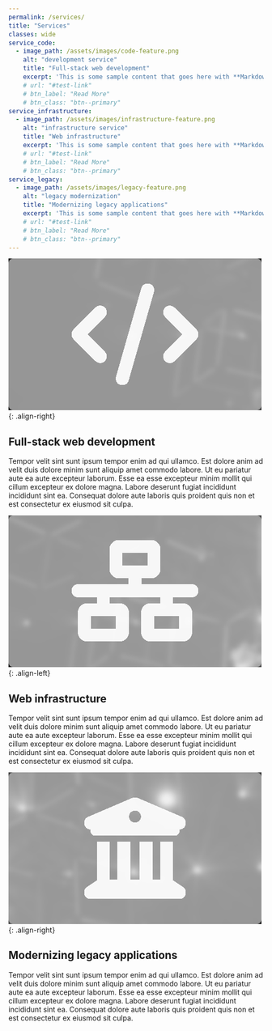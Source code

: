 ```yaml
---
permalink: /services/
title: "Services"
classes: wide
service_code:
  - image_path: /assets/images/code-feature.png
    alt: "development service"
    title: "Full-stack web development"
    excerpt: 'This is some sample content that goes here with **Markdown** formatting. Left aligned with `type="left"`'
    # url: "#test-link"
    # btn_label: "Read More"
    # btn_class: "btn--primary"
service_infrastructure:
  - image_path: /assets/images/infrastructure-feature.png
    alt: "infrastructure service"
    title: "Web infrastructure"
    excerpt: 'This is some sample content that goes here with **Markdown** formatting. Right aligned with `type="right"`'
    # url: "#test-link"
    # btn_label: "Read More"
    # btn_class: "btn--primary"
service_legacy:
  - image_path: /assets/images/legacy-feature.png
    alt: "legacy modernization"
    title: "Modernizing legacy applications"
    excerpt: 'This is some sample content that goes here with **Markdown** formatting. Right aligned with `type="right"`'
    # url: "#test-link"
    # btn_label: "Read More"
    # btn_class: "btn--primary"
---
```

<!-- 
Tempor velit sint sunt ipsum tempor enim ad qui ullamco. Est dolore anim ad velit duis dolore minim sunt aliquip amet commodo labore. Ut eu pariatur aute ea aute excepteur laborum. Esse ea esse excepteur minim mollit qui cillum excepteur ex dolore magna. Labore deserunt fugiat incididunt incididunt sint ea. Consequat dolore aute laboris quis proident quis non et est consectetur ex eiusmod sit culpa.

Cupidatat ea do et in excepteur in. Ad nostrud ut est esse eu duis ea sunt eiusmod. Aliquip tempor veniam sint elit fugiat. Velit incididunt laboris amet incididunt labore dolore irure velit excepteur commodo deserunt laborum. Consectetur eu fugiat veniam veniam Lorem labore magna eiusmod. Ea occaecat reprehenderit pariatur consectetur minim labore ut aliquip. -->
<!-- 
{% include feature_row id="service_code" type="right" %}

{% include feature_row id="service_infrastructure" type="left" %}

{% include feature_row id="service_legacy" type="right" %} -->

![image-right](/assets/images/code-feature.png){: .align-right}

## Full-stack web development

Tempor velit sint sunt ipsum tempor enim ad qui ullamco. Est dolore anim ad velit duis dolore minim sunt aliquip amet commodo labore. Ut eu pariatur aute ea aute excepteur laborum. Esse ea esse excepteur minim mollit qui cillum excepteur ex dolore magna. Labore deserunt fugiat incididunt incididunt sint ea. Consequat dolore aute laboris quis proident quis non et est consectetur ex eiusmod sit culpa.



![image-left](/assets/images/infrastructure-feature.png){: .align-left}

## Web infrastructure

Tempor velit sint sunt ipsum tempor enim ad qui ullamco. Est dolore anim ad velit duis dolore minim sunt aliquip amet commodo labore. Ut eu pariatur aute ea aute excepteur laborum. Esse ea esse excepteur minim mollit qui cillum excepteur ex dolore magna. Labore deserunt fugiat incididunt incididunt sint ea. Consequat dolore aute laboris quis proident quis non et est consectetur ex eiusmod sit culpa.



![image-right](/assets/images/legacy-feature.png){: .align-right}

## Modernizing legacy applications

Tempor velit sint sunt ipsum tempor enim ad qui ullamco. Est dolore anim ad velit duis dolore minim sunt aliquip amet commodo labore. Ut eu pariatur aute ea aute excepteur laborum. Esse ea esse excepteur minim mollit qui cillum excepteur ex dolore magna. Labore deserunt fugiat incididunt incididunt sint ea. Consequat dolore aute laboris quis proident quis non et est consectetur ex eiusmod sit culpa.





